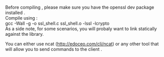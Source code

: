 
Before compiling , please make sure you have the openssl dev package installed .<br/>
Compile using : 
       <br/> gcc -Wall -g -o ssl_shell.c ssl_shell.o -lssl -lcrypto</br>
As a side note, for some scenarios, you will probaly want to link statically against the library. 

You can either use ncat (http://edoceo.com/cli/ncat) or any other tool that will allow you to send commands to the client .
